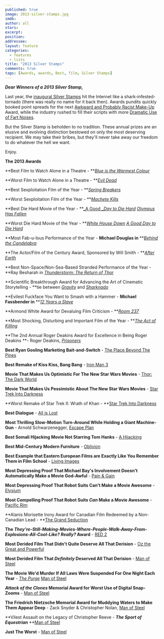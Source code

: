 ```yaml
---
published: true
image: 2013-silver-stamps.jpg
imdb: 
author: all 
stars: 
excerpt: 
position: 
addressee: 
layout: feature
categories:
  - features
  - lists
title: "2013 Silver Stamps"
comments: true
tags: [Awards, awards, Best, film, Silver Stamps]
---
```


_**Dear Winners of a 2013 Silver Stamp,**_

Last year, the [inaugural Silver Stamps][3] hit the Internet like a shark-infested-tornado (there was really no name for it back then). Awards pundits quickly booked point spreads for the next [Awkward and Probably Racist Make-Up][4] Award, while the industry rushed to fill their scripts with more [Dramatic Use of Fart Noises][5].

   [3]: /content/2012/12/21/2012-silver-stamps.html
   [4]: /content/2012/9/10/cloud-atlas.html
   [5]: /content/2012/10/9/the-master.html

But the Silver Stamp is beholden to no tradition. These annual prizes are an elusive and evolving distinction bestowed on only the most deserving recipient. We may take their bribes, but they'll never take away our freedom to do whatever the hell we want.

Enjoy.

**The 2013 Awards**

**Best Film to Watch Alone in a Theatre - **[_Blue is the Warmest Colour_][6]

   [6]: /content/2013/11/18/blue-is-the-warmest-colour.html

**Worst Film to Watch Alone in a Theatre - **[_Evil Dead_][7]

   [7]: /content/2013/4/5/evil-dead.html

**Best Sexploitation Film of the Year - **[_Spring Breakers_][8]

   [8]: /content/2013/3/28/spring-breakers.html

**Worst Sexploitation Film of the Year - **[_Machete Kills_][9]

   [9]: /content/2013/10/9/machete-kills.html

**Best Die Hard Movie of the Year - **[_A Good _][10]_[Day to Die Hard][10]  [Olympus Has Fallen][11]_

   [10]: /content/2013/2/15/a-good-day-to-die-hard.html
   [11]: /content/2013/3/22/olympus-has-fallen.html

**Worst Die Hard Movie of the Year - **_[White House Down][12]  [A Good Day to Die Hard ][13]_

   [12]: /content/2013/6/28/white-house-down.html
   [13]: /content/2013/2/15/a-good-day-to-die-hard.html

**Most Fab-u-lous Performance of the Year - **Michael Douglas in** **[_Behind the Candelabra_][14]

   [14]: /content/2013/5/29/behind-the-candelabra.html

**The Actor/Film of the Century Award, Sponsored by Will Smith - **[_After Earth_][15]

   [15]: /content/2013/6/7/after-earth.html

**Best Non-Space/Non-Sea-Based Stranded Performance of the Year - **Ray Besharah in [_Thunderstorm: The Return of Thor_][16]

   [16]: /content/2013/11/6/thunderstorm-the-return-of-thor.html

**Scientific Breakthrough Award for Advancing the Art of Cinematic Storytelling - **tie between [_Gravity_][17] and [_Sharknado_][18]

   [17]: /content/2013/10/4/gravity.html
   [18]: /content/2013/7/17/sharknado.html

**Evilest Fuckface You Want to Smash with a Hammer - **Michael Fassbender in** **[_12 Years a Slave_][19]

   [19]: /content/2013/11/13/12-years-a-slave.html

**Armond White Award for Devaluing Film Criticism - **[_Room 237_][20]

   [20]: /content/2013/4/9/room-237.html

**Most Shocking, Disturbing and Important Film of the Year - **[_The Act of Killing_][21]

   [21]: /content/2013/9/13/the-act-of-killing.html

**The 2nd Annual Roger Deakins Award for Excellence in Being Roger Deakins **- Roger Deakins, [_Prisoners_][22] 

   [22]: /content/2013/9/10/prisoners.html

**Best Ryan Gosling Marketing Bait-and-Switch** - [The Place Beyond The Pines][23]

   [23]: /content/2013/4/12/the-place-beyond-the-pines.html

**Best Remake of Kiss Kiss, Bang Bang** - [Iron Man 3][24]

   [24]: /content/2013/5/3/iron-man-3.html

**Movie That Makes Us Optimistic For The New Star Wars Movies** - [Thor: The Dark World][25]

   [25]: /content/2013/11/8/thor-the-dark-world.html

**Movie That Makes Us Pessimistic About The New Star Wars Movies** - [Star Trek Into Darkness][26]

   [26]: /content/2013/5/16/star-trek-into-darkness.html

**Worst Remake of Star Trek II: Wrath of Khan - **[Star Trek Into Darkness][27]

   [27]: /content/2013/5/16/star-trek-into-darkness.html

**Best Dialogue** - [All is Lost][28] 

   [28]: /content/2013/10/25/all-is-lost.html

**Most Thrilling Slow-Motion Turn-Around While Holding a Giant Machine-Gun** - Arnold Schwarzenegger, [Escape Plan][29] 

   [29]: /content/2013/10/21/escape-plan.html

**Best Somali Hijacking Movie Not Starring Tom Hanks** - [A Hijacking][30]

   [30]: /content/2013/8/20/a-hijacking.html

**Best Mid-Century Modern Furniture** - [Oblivion][31]

   [31]: /content/2013/4/19/oblivion.html

**Best Example that Eastern European Films are Exactly Like You Remember Them in Film School** - [Living Images ][32]

   [32]: /content/2013/11/20/living-images.html

**Most Depressing Proof That Michael Bay's Involvement Doesn't Automatically Make a Movie God-Awful** - [Pain & Gain][33] 

   [33]: /content/2013/4/26/pain-gain.html

**Most Depressing Proof That Robot Suits Can't Make a Movie Awesome** - [Elysium][34]

   [34]: /content/2013/8/9/elysium.html

**Most Compelling Proof That Robot Suits _Can_ Make a Movie Awesome** - [Pacific Rim][35]

   [35]: /content/2013/7/11/pacific-rim.html

**Alanis Morisette Irony Award for Canadian Film Redeemed by a Non-Canadian Lead - **[The Grand Seduction][36]

   [36]: /content/2013/9/18/the-grand-seduction.html

**The _They're-Still-Making-Movies-Where-People-Walk-Away-From-Explosions-All-Cool-Like? Really?_ Award** - [RED 2][37]

   [37]: /content/2013/7/20/red-2.html

**Most Derided Film That Didn't Quite Deserve All That Derision** - [Oz the Great and Powerful][38]

   [38]: /content/2013/3/8/oz-the-great-and-powerful.html

**Most Derided Film That _Definitely_ Deserved All That Derision** - [Man of Steel][39] 

   [39]: /content/2013/6/14/man-of-steel.html

**The Movie We'd Murder If All Laws Were Suspended For One Night Each Year** - [_The Purge_][40]  [Man of Steel][41]

   [40]: /content/2013/6/13/the-purge.html
   [41]: /content/2013/6/14/man-of-steel.html

**_Attack of the Clones_ Memorial Award for Worst Use of Digital Snap-Zooms** - [Man of Steel][42]

   [42]: /content/2013/6/14/man-of-steel.html

**The Friedrich Nietzsche Memorial Award for Muddying Waters to Make Them Appear Deep** - Zack Snyder & Christopher Nolan, [Man of Steel][43]

   [43]: /content/2013/6/14/man-of-steel.html

**Vilest Assault on the Legacy of Christopher Reeve - **_The Sport of Equestrian_** **[Man of Steel][44]

   [44]: /content/2013/6/14/man-of-steel.html

**Just The Worst** - [Man of Steel][45]

   [45]: /content/2013/6/14/man-of-steel.html